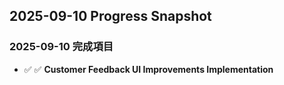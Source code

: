 ## 2025-09-10 Progress Snapshot
### 2025-09-10 完成項目
- ✅ ✅ **Customer Feedback UI Improvements Implementation**


